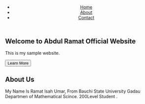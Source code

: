 <!DOCTYPE html>
<html lang="en">
<head>
    <meta charset="UTF-8">
    <meta name="viewport" content="width=device-width, initial-scale=1.0">
    <title>Your Website Title</title>
    <link rel="stylesheet" href="styles.css">
    <link rel="preconnect" href="(link unavailable)">
    <link rel="preconnect" href="(link unavailable)" crossorigin>
    <link href="(link unavailable)" rel="stylesheet">
</head>
<body>
    <header>
        <nav>
            <ul>
                <li><a href="#home" class="active">Home</a></li>
                <li><a href="#about">About</a></li>
                <li><a href="#contact">Contact</a></li>
            </ul>
        </nav>
    </header>
    <main>
        <section id="home">
            <h1>Welcome to Abdul Ramat Official Website</h1>
            <p>This is my sample website.</p>
            <button>Learn More</button>
        </section>
        <section id="about">
            <h1>About Us</h1>
            <p>My Name Is Ramat Isah Umar, From Bauchi State University Gadau Departmen of Mathematical Scince. 200Level Student .</p>
            <link rel="stylesheet" href="style.css">
    <style>
        .image-container {
            width: 200px;
            height: 200px;
            overflow: hidden;
            margin: 40px auto;
        }

        .image-container img {
            width: 100%;
            height: 100%;
            object-fit: cover;
            clip-path: inset(0 0 0 0);
            animation: cycle-crop 10s infinite;
        }

        @keyframes cycle-crop {
            0% {
                clip-path: inset(0 0 0 0);
            }
            25% {
                clip-path: inset(20% 0 0 0);
            }
            50% {
                clip-path: inset(0 20% 0 0);
            }
            75% {
                clip-path: inset(0 0 20% 0);
            }
            100% {
                clip-path: inset(0 0 0 20%);
            }
        }
    </style>
</head>
<body>
    <div class="image-container">
        <img src="me.jpg" alt="student profile">
    </div><img src="mejpg" alt="Ramat Isah Umar Matric pic" width="190" height="200" >
        </section>
        <section id="contact">
            <h1>Get in Touch</h1>
            <p>This is the contact section.</p>
            <form>
                <input type="text" placeholder="Name">
                <input type="email" placeholder="Email">
                <textarea placeholder="Message"></textarea>
                <button><a href="#">Send</a></button>
            </form>
        </section>
    </main>
    <footer>
        <p>&copy; 2024 Your Website</p>
        <ul>
            <li><a href="#"><i class="fa fa-facebook"></i></a></li>
            <li><a href="#"><i class="fa fa-twitter"></i></a></li>
            <li><a href="#"><i class="fa fa-instagram"></i></a></li>
        </ul>
    </footer>
    <script src="script.js"></script>
</body>
</html>
